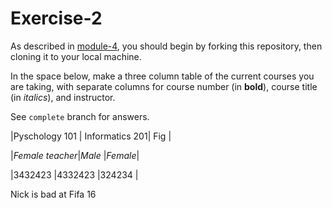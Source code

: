 # Exercise-2

As described in [module-4](https://github.com/INFO-201/m4-git-intro), you should begin by forking this repository, then cloning it to your local machine.

In the space below, make a three column table of the current courses you are taking, with separate columns for course number (in **bold**), course title (in _italics_), and instructor.

See `complete` branch for answers.

|Pyschology 101  | Informatics 201| Fig    |

|_Female teacher_|_Male_          |_Female_|

|3432423         |4332423         |324234  |

Nick is bad at Fifa 16 

